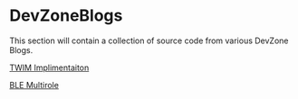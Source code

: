 # DevZoneBlogs 

This section will contain a collection of source code from various DevZone Blogs.

[TWIM Implimentaiton](https://devzone.nordicsemi.com/nordic/nrf-connect-sdk-guides/b/peripherals/posts/twi-ic2-implementation-with-nrfx-twis-driver)

[BLE Multirole](https://github.com/ThatByDesign/zephyr/tree/dual_role/samples/bluetooth/central_hr_peripheral_ht) 
